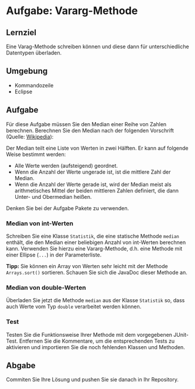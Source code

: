 # Aufgabe: Vararg-Methode

## Lernziel

Eine Varag-Methode schreiben können und diese dann für unterschiedliche Datentypen überladen.


## Umgebung

  * Kommandozeile
  * Eclipse


## Aufgabe

Für diese Aufgabe müssen Sie den Median einer Reihe von Zahlen berechnen. Berechnen Sie den Median nach der folgenden Vorschrift (Quelle: [Wikipedia](https://de.wikipedia.org/wiki/Median#Definition)):

Der Median teilt eine Liste von Werten in zwei Hälften. Er kann auf folgende Weise bestimmt werden:

  * Alle Werte werden (aufsteigend) geordnet.
  * Wenn die Anzahl der Werte ungerade ist, ist die mittlere Zahl der Median.
  * Wenn die Anzahl der Werte gerade ist, wird der Median meist als arithmetisches Mittel der beiden mittleren Zahlen definiert, die dann Unter- und Obermedian heißen.

Denken Sie bei der Aufgabe Pakete zu verwenden.


### Median von int-Werten

Schreiben Sie eine Klasse `Statistik`, die eine statische Methode `median` enthält, die den Median einer beliebigen Anzahl von int-Werten berechnen kann. Verwenden Sie hierzu eine Vararg-Methode, d.h. eine Methode mit einer Ellipse (`...`) in der Parameterliste.

**Tipp:** Sie können ein Array von Werten sehr leicht mit der Methode `Arrays.sort()` sortieren. Schauen Sie sich die JavaDoc dieser Methode an.


### Median von double-Werten

Überladen Sie jetzt die Methode `median` aus der Klasse `Statistik` so, dass auch Werte vom Typ `double` verarbeitet werden können.


### Test

Testen Sie die Funktionsweise Ihrer Methode mit dem vorgegebenen JUnit-Test. Entfernen Sie die Kommentare, um die entsprechenden Tests zu aktivieren und importieren Sie die noch fehlenden Klassen und Methoden.


## Abgabe

Commiten Sie Ihre Lösung und pushen Sie sie danach in Ihr Repository.

